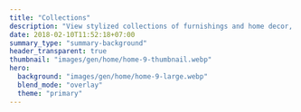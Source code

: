 ```yaml
---
title: "Collections"
description: "View stylized collections of furnishings and home decor, curated for VR spaces."
date: 2018-02-10T11:52:18+07:00
summary_type: "summary-background"
header_transparent: true
thumbnail: "images/gen/home/home-9-thumbnail.webp"
hero:
  background: "images/gen/home/home-9-large.webp"
  blend_mode: "overlay"
  theme: "primary"
---
```

